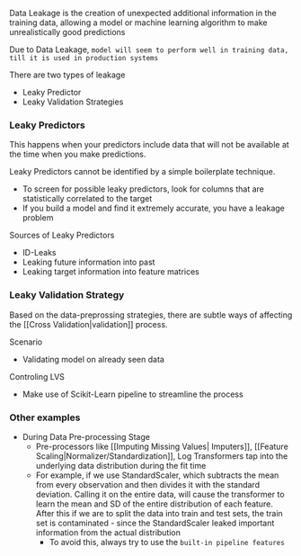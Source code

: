 Data Leakage is the creation of unexpected additional information in the training data, allowing a model or machine learning algorithm to make unrealistically good predictions

Due to Data Leakage, `model will seem to perform well in training data, till it is used in production systems`

There are two types of leakage
- Leaky Predictor
- Leaky Validation Strategies

### Leaky Predictors

This happens when your predictors include data that will not be available at the time when you make predictions.

Leaky Predictors cannot be identified by a simple boilerplate technique. 
- To screen for possible leaky predictors, look for columns that are statistically correlated to the target
- If you build a model and find it extremely accurate, you have a leakage problem

Sources of Leaky Predictors
- ID-Leaks
- Leaking future information into past
- Leaking target information into feature matrices

### Leaky Validation Strategy

Based on the data-preprossing strategies, there are subtle ways of affecting the [[Cross Validation|validation]] process. 

Scenario
- Validating model on already seen data

Controling LVS
-  Make use of Scikit-Learn pipeline to streamline the process


### Other examples

- During Data Pre-processing Stage
	- Pre-processors like [[Imputing Missing Values| Imputers]], [[Feature Scaling|Normalizer/Standardization]], Log Transformers tap into the underlying data distribution during the fit time
	- For example, if we use StandardScaler, which subtracts the mean from every observation and then divides it with the standard deviation. Calling it on the entire data, will cause the transformer to learn the mean and SD of the entire distribution of each feature. After this if we are to split the data into train and test sets, the train set is contaminated - since the StandardScaler leaked important information from the actual distribution
		- To avoid this, always try to use the `built-in pipeline features` 
